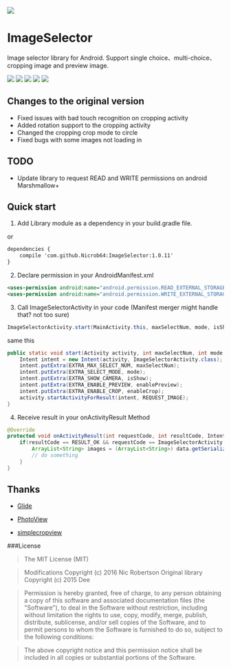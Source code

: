 [![](https://jitpack.io/v/Nicrob64/ImageSelector.svg)](https://jitpack.io/#Nicrob64/ImageSelector)

# ImageSelector
Image selector library for Android. Support single choice、multi-choice、cropping image and preview image.

![](https://raw.githubusercontent.com/ioneday/ImageSelector/master/screenshot/Screenshot1.jpg)
![](https://raw.githubusercontent.com/ioneday/ImageSelector/master/screenshot/Screenshot2.jpg)
![](https://raw.githubusercontent.com/ioneday/ImageSelector/master/screenshot/Screenshot3.jpg)
![](https://raw.githubusercontent.com/ioneday/ImageSelector/master/screenshot/Screenshot4.jpg)
![](https://raw.githubusercontent.com/ioneday/ImageSelector/master/screenshot/Screenshot5.jpg)

## Changes to the original version

- Fixed issues with bad touch recognition on cropping activity
- Added rotation support to the cropping activity
- Changed the cropping crop mode to circle
- Fixed bugs with some images not loading in

## TODO

- Update library to request READ and WRITE permissions on android Marshmallow+

## Quick start

1) Add Library module as a dependency in your build.gradle file.

or

```xml
dependencies {
    compile 'com.github.Nicrob64:ImageSelector:1.0.11'
}
```

2) Declare permission in your AndroidManifest.xml

```xml
<uses-permission android:name="android.permission.READ_EXTERNAL_STORAGE" />
<uses-permission android:name="android.permission.WRITE_EXTERNAL_STORAGE"/>
```

3) Call ImageSelectorActivity in your code (Manifest merger might handle that? not too sure)

```java
ImageSelectorActivity.start(MainActivity.this, maxSelectNum, mode, isShow,isPreview,isCrop);
```
same this

```java
public static void start(Activity activity, int maxSelectNum, int mode, boolean isShow, boolean enablePreview, boolean enableCrop) {
    Intent intent = new Intent(activity, ImageSelectorActivity.class);
    intent.putExtra(EXTRA_MAX_SELECT_NUM, maxSelectNum);
    intent.putExtra(EXTRA_SELECT_MODE, mode);
    intent.putExtra(EXTRA_SHOW_CAMERA, isShow);
    intent.putExtra(EXTRA_ENABLE_PREVIEW, enablePreview);
    intent.putExtra(EXTRA_ENABLE_CROP, enableCrop);
    activity.startActivityForResult(intent, REQUEST_IMAGE);
}
```
4) Receive result in your onActivityResult Method

``` java
@Override
protected void onActivityResult(int requestCode, int resultCode, Intent data) {
    if(resultCode == RESULT_OK && requestCode == ImageSelectorActivity.REQUEST_IMAGE){
        ArrayList<String> images = (ArrayList<String>) data.getSerializableExtra(ImageSelectorActivity.REQUEST_OUTPUT);
        // do something
    }
}
```

## Thanks

* [Glide](https://github.com/bumptech/glide)

* [PhotoView](https://github.com/chrisbanes/PhotoView)

* [simplecropview](https://github.com/IsseiAoki/SimpleCropView)

###License
>The MIT License (MIT)

>Modifications Copyright (c) 2016 Nic Robertson
>Original library Copyright (c) 2015 Dee

>Permission is hereby granted, free of charge, to any person obtaining a copy
of this software and associated documentation files (the "Software"), to deal
in the Software without restriction, including without limitation the rights
to use, copy, modify, merge, publish, distribute, sublicense, and/or sell
copies of the Software, and to permit persons to whom the Software is
furnished to do so, subject to the following conditions:

>The above copyright notice and this permission notice shall be included in all
copies or substantial portions of the Software.
